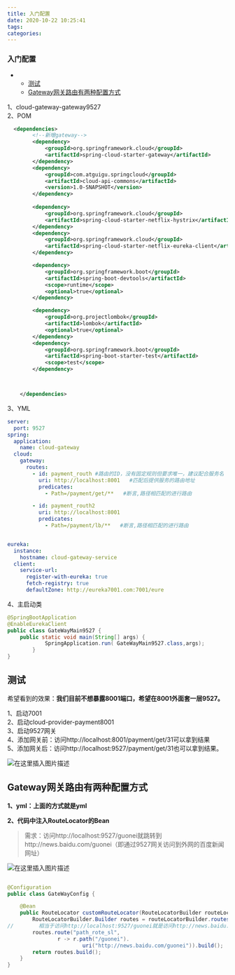 ```yaml
---
title: 入门配置
date: 2020-10-22 10:25:41
tags: 
categories: 
---
```


<!--more-->

### 入门配置

- - [测试](#_91)
  - [Gateway网关路由有两种配置方式](#Gateway_104)

1、cloud-gateway-gateway9527  
2、POM

```xml
  <dependencies>
        <!--新增gateway-->
        <dependency>
            <groupId>org.springframework.cloud</groupId>
            <artifactId>spring-cloud-starter-gateway</artifactId>
        </dependency>
        <dependency>
            <groupId>com.atguigu.springcloud</groupId>
            <artifactId>cloud-api-commons</artifactId>
            <version>1.0-SNAPSHOT</version>
        </dependency>
        
        <dependency>
            <groupId>org.springframework.cloud</groupId>
            <artifactId>spring-cloud-starter-netflix-hystrix</artifactId>
        </dependency>
        <dependency>
            <groupId>org.springframework.cloud</groupId>
            <artifactId>spring-cloud-starter-netflix-eureka-client</artifactId>
        </dependency>

        <dependency>
            <groupId>org.springframework.boot</groupId>
            <artifactId>spring-boot-devtools</artifactId>
            <scope>runtime</scope>
            <optional>true</optional>
        </dependency>

        <dependency>
            <groupId>org.projectlombok</groupId>
            <artifactId>lombok</artifactId>
            <optional>true</optional>
        </dependency>
        <dependency>
            <groupId>org.springframework.boot</groupId>
            <artifactId>spring-boot-starter-test</artifactId>
            <scope>test</scope>
        </dependency>



    </dependencies>
```

3、YML

```yml
server:
  port: 9527
spring:
  application:
    name: cloud-gateway
  cloud:
    gateway:
      routes:
        - id: payment_routh #路由的ID，没有固定规则但要求唯一，建议配合服务名
          uri: http://localhost:8001   #匹配后提供服务的路由地址
          predicates:
            - Path=/payment/get/**   #断言,路径相匹配的进行路由

        - id: payment_routh2
          uri: http://localhost:8001
          predicates:
            - Path=/payment/lb/**   #断言,路径相匹配的进行路由


eureka:
  instance:
    hostname: cloud-gateway-service
  client:
    service-url:
      register-with-eureka: true
      fetch-registry: true
      defaultZone: http://eureka7001.com:7001/eure
```

4、主启动类

```java
@SpringBootApplication
@EnableEurekaClient
public class GateWayMain9527 {
    public static void main(String[] args) {
            SpringApplication.run( GateWayMain9527.class,args);
        }
}
```

## 测试

希望看到的效果：**我们目前不想暴露8001端口，希望在8001外面套一层9527。**

1、启动7001  
2、启动cloud-provider-payment8001  
3、启动9527网关  
4、添加网关前：访问http://localhost:8001/payment/get/31可以拿到结果  
5、添加网关后：访问http://localhost:9527/payment/get/31也可以拿到结果。

![在这里插入图片描述](https://img-blog.csdnimg.cn/20201022102250500.png?x-oss-process=image/watermark,type_ZmFuZ3poZW5naGVpdGk,shadow_10,text_aHR0cHM6Ly9ibG9nLmNzZG4ubmV0L3FxXzIxMDQwNTU5,size_16,color_FFFFFF,t_70#pic_center)

## Gateway网关路由有两种配置方式

**1、yml：上面的方式就是yml**

**2、代码中注入RouteLocator的Bean**

> 需求：访问http://localhost:9527/guonei就跳转到http://news.baidu.com/guonei（即通过9527网关访问到外网的百度新闻网址）

![在这里插入图片描述](https://img-blog.csdnimg.cn/20201022102520214.png?x-oss-process=image/watermark,type_ZmFuZ3poZW5naGVpdGk,shadow_10,text_aHR0cHM6Ly9ibG9nLmNzZG4ubmV0L3FxXzIxMDQwNTU5,size_16,color_FFFFFF,t_70#pic_center)

```java

@Configuration
public class GateWayConfig {

    @Bean
    public RouteLocator customRouteLocator(RouteLocatorBuilder routeLocatorBuilder) {
        RouteLocatorBuilder.Builder routes = routeLocatorBuilder.routes();
//        相当于访问http://localhost:9527/guonei就是访问http://news.baidu.com/guonei
        routes.route("path_rote_sl",
                r -> r.path("/guonei").
                        uri("http://news.baidu.com/guonei")).build();
        return routes.build();
    }
}

```
